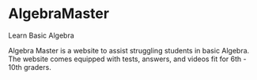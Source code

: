 # AlgebraMaster
Learn Basic Algebra

Algebra Master is a website to assist struggling students in basic Algebra. The website comes equipped with tests, answers, and videos fit for 6th - 10th graders.
